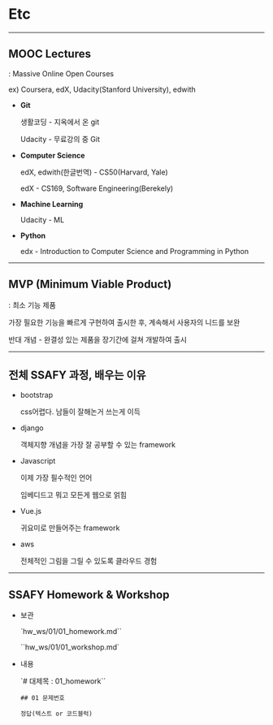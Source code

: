 # Etc

---

## MOOC Lectures

: Massive Online Open Courses

ex) Coursera, edX, Udacity(Stanford University), edwith

- **Git**
  
  생활코딩 - 지옥에서 온 git
  
  Udacity - 무료강의 중 Git
  
- **Computer Science**
  
  edX, edwith(한글번역) - CS50(Harvard, Yale)
  
  edX - CS169, Software Engineering(Berekely)
  
- **Machine Learning**
  
  Udacity - ML

- **Python**

  edx - Introduction to Computer Science and Programming in Python

---

## MVP (Minimum Viable Product)

: 최소 기능 제품

가장 필요한 기능을 빠르게 구현하여 출시한 후, 계속해서 사용자의 니드를 보완

반대 개념 - 완결성 있는 제품을 장기간에 걸쳐 개발하여 출시

---

## 전체 SSAFY 과정, 배우는 이유

- bootstrap

  css어렵다. 남들이 잘해논거 쓰는게 이득

- django

  객체지향 개념을 가장 잘 공부할 수 있는 framework

- Javascript

  이제 가장 필수적인 언어

  임베디드고 뭐고 모든게 웹으로 얽힘

- Vue.js

  귀요미로 만들어주는 framework

- aws

  전체적인 그림을 그릴 수 있도록 클라우드 경험

---

## SSAFY Homework & Workshop

- 보관

  `hw_ws/01/01_homework.md``

  ``hw_ws/01/01_workshop.md`

- 내용

  `# 대제목 : 01_homework``

  `## 01 문제번호`

  `정답(텍스트 or 코드블럭)`